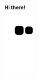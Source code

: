 ### Hi there!

![Snake animation](https://github.com/rafaballerini/rafaballerini/blob/output/github-contribution-grid-snake.svg)
